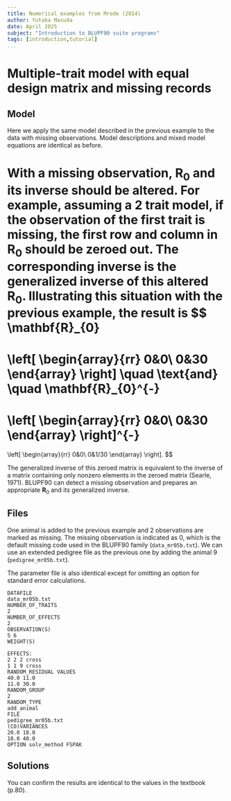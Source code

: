 ```yaml
---
title: Numerical examples from Mrode (2014)
author: Yutaka Masuda
date: April 2025
subject: "Introduction to BLUPF90 suite programs"
tags: [introduction,tutorial]
...
```


Multiple-trait model with equal design matrix and missing records
=================================================================

Model
-----

Here we apply the same model described in the previous example to the data with missing observations. Model descriptions and mixed model equations are identical as before.

With a missing observation, $\mathbf{R}_0$ and its inverse should be altered. For example, assuming a 2 trait model, if the observation of the first trait is missing, the first row and column in $\mathbf{R}_0$ should be zeroed out. The corresponding inverse is the generalized inverse of this altered $\mathbf{R}_0$. Illustrating this situation with the previous example, the result is
$$
\mathbf{R}_{0}
=
\left[
\begin{array}{rr}
0&0\\
0&30
\end{array}
\right]
\quad
\text{and}
\quad
\mathbf{R}_{0}^{-}
=
\left[
\begin{array}{rr}
0&0\\
0&30
\end{array}
\right]^{-}
=
\left[
\begin{array}{rr}
0&0\\
0&1/30
\end{array}
\right].
$$

The generalized inverse of this zeroed matrix is equivalent to the inverse of a matrix containing only nonzero elements in the zeroed matrix (Searle, 1971). BLUPF90 can detect a missing observation and prepares an appropriate $\mathbf{R}_{0}$ and its generalized inverse.


Files
-----

One animal is added to the previous example and 2 observations are marked as missing. The missing observation is indicated as 0, which is the default missing code used in the BLUPF90 family (`data_mr05b.txt`). We can use an extended pedigree file as the previous one by adding the animal 9 (`pedigree_mr05b.txt`).

The parameter file is also identical except for omitting an option for standard error calculations.

~~~~~{language=blupf90 caption="param_mr05b.txt"}
DATAFILE
data_mr05b.txt
NUMBER_OF_TRAITS
2
NUMBER_OF_EFFECTS
2
OBSERVATION(S)
5 6
WEIGHT(S)

EFFECTS:
2 2 2 cross
1 1 9 cross
RANDOM_RESIDUAL VALUES
40.0 11.0
11.0 30.0
RANDOM_GROUP
2
RANDOM_TYPE
add_animal
FILE
pedigree_mr05b.txt
(CO)VARIANCES
20.0 18.0
18.0 40.0
OPTION solv_method FSPAK
~~~~~

Solutions
---------

You can confirm the results are identical to the values in the textbook (p.80).
